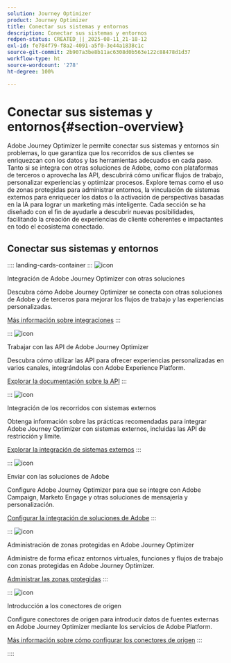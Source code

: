 ```yaml
---
solution: Journey Optimizer
product: Journey Optimizer
title: Conectar sus sistemas y entornos
description: Conectar sus sistemas y entornos
redpen-status: CREATED_||_2025-08-11_21-18-12
exl-id: fe784f79-f8a2-4091-a5f0-3e44a1838c1c
source-git-commit: 2b907a3be8b11ac6308d0b563e122c88478d1d37
workflow-type: ht
source-wordcount: '278'
ht-degree: 100%

---
```


# Conectar sus sistemas y entornos{#section-overview}

Adobe Journey Optimizer le permite conectar sus sistemas y entornos sin problemas, lo que garantiza que los recorridos de sus clientes se enriquezcan con los datos y las herramientas adecuados en cada paso. Tanto si se integra con otras soluciones de Adobe, como con plataformas de terceros o aprovecha las API, descubrirá cómo unificar flujos de trabajo, personalizar experiencias y optimizar procesos. Explore temas como el uso de zonas protegidas para administrar entornos, la vinculación de sistemas externos para enriquecer los datos o la activación de perspectivas basadas en la IA para lograr un marketing más inteligente. Cada sección se ha diseñado con el fin de ayudarle a descubrir nuevas posibilidades, facilitando la creación de experiencias de cliente coherentes e impactantes en todo el ecosistema conectado.

## Conectar sus sistemas y entornos

:::: landing-cards-container
:::
![icon](https://cdn.experienceleague.adobe.com/icons/puzzle-piece.svg)

Integración de Adobe Journey Optimizer con otras soluciones

Descubra cómo Adobe Journey Optimizer se conecta con otras soluciones de Adobe y de terceros para mejorar los flujos de trabajo y las experiencias personalizadas.

[Más información sobre integraciones](../using/integrations/ajo-integrations.md)
:::

:::
![icon](https://cdn.experienceleague.adobe.com/icons/code-branch.svg)

Trabajar con las API de Adobe Journey Optimizer

Descubra cómo utilizar las API para ofrecer experiencias personalizadas en varios canales, integrándolas con Adobe Experience Platform.

[Explorar la documentación sobre la API](../using/configuration/ajo-apis.md)
:::

:::
![icon](https://cdn.experienceleague.adobe.com/icons/puzzle-piece.svg)

Integración de los recorridos con sistemas externos

Obtenga información sobre las prácticas recomendadas para integrar Adobe Journey Optimizer con sistemas externos, incluidas las API de restricción y límite.

[Explorar la integración de sistemas externos](external-systems-landing-page.md)
:::

:::
![icon](https://cdn.experienceleague.adobe.com/icons/puzzle-piece.svg)

Enviar con las soluciones de Adobe

Configure Adobe Journey Optimizer para que se integre con Adobe Campaign, Marketo Engage y otras soluciones de mensajería y personalización.

[Configurar la integración de soluciones de Adobe](adobe-solutions-landing-page.md)
:::

:::
![icon](https://cdn.experienceleague.adobe.com/icons/gear.svg)

Administración de zonas protegidas en Adobe Journey Optimizer

Administre de forma eficaz entornos virtuales, funciones y flujos de trabajo con zonas protegidas en Adobe Journey Optimizer.

[Administrar las zonas protegidas](sandbox-landing-page.md)
:::

:::
![icon](https://cdn.experienceleague.adobe.com/icons/circle-play.svg)

Introducción a los conectores de origen

Configure conectores de origen para introducir datos de fuentes externas en Adobe Journey Optimizer mediante los servicios de Adobe Platform.

[Más información sobre cómo configurar los conectores de origen](../using/start/get-started-sources.md)
:::

::::
